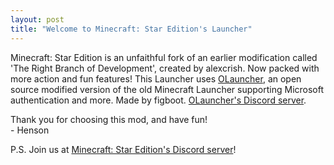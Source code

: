 ```yaml
---
layout: post
title: "Welcome to Minecraft: Star Edition's Launcher"
---
```

Minecraft: Star Edition is an unfaithful fork of an earlier modification called 'The Right Branch of Development', created by alexcrish. Now packed with more action and fun features!
This Launcher uses [OLauncher](https://github.com/olauncher/olauncher), an open source modified version of the old Minecraft Launcher supporting Microsoft authentication and more. Made by figboot. [OLauncher's Discord server](https://discord.gg/zqYZknvYuZ).

Thank you for choosing this mod, and have fun!<br>
\- Henson

P.S. Join us at [Minecraft: Star Edition's Discord server](https://discord.gg/hgWZJDKVXb)!
